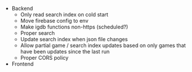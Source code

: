 - Backend
  - Only read search index on cold start
  - Move firebase config to env
  - Make igdb functions non-https (scheduled?)
  - Proper search
  - Update search index when json file changes
  - Allow partial game / search index updates based on only games that have been updates since the last run
  - Proper CORS policy
- Frontend

